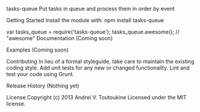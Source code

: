 tasks-queue
Put tasks in queue and process them in order by event

Getting Started
Install the module with: npm install tasks-queue

var tasks_queue = require('tasks-queue');
tasks_queue.awesome(); // "awesome"
Documentation
(Coming soon)

Examples
(Coming soon)

Contributing
In lieu of a formal styleguide, take care to maintain the existing coding style. Add unit tests for any new or changed functionality. Lint and test your code using Grunt.

Release History
(Nothing yet)

License
Copyright (c) 2013 Andrei V. Toutoukine
Licensed under the MIT license.